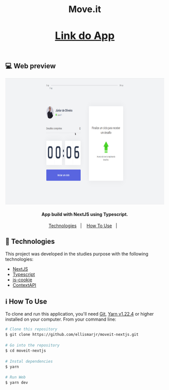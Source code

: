 <h1 style="display: flex; align-items: center; justify-content: center; flex-direction: column;" display="flex" flex-direction="column">
  Move.it
  <a href="https://moveit-amber.vercel.app/"><h3>Link do App</h3></a>
</h1>

## :computer: Web preview

<p align="center">
  <img height="400" src="https://github.com/ellismarjr/moveit-nextjs/blob/main/preview/preview.gif">
</p>

<h4 align="center">
  App build with NextJS using Typescript.
</h4>

<p align="center">
  <a href="#rocket-technologies">Technologies</a>&nbsp;&nbsp;&nbsp;|&nbsp;&nbsp;&nbsp;
  <a href="#information_source-how-to-use">How To Use</a>&nbsp;&nbsp;&nbsp;|&nbsp;&nbsp;&nbsp;
</p>

## :rocket: Technologies

This project was developed in the studies purpose with the following technologies:

- [NextJS](https://nextjs.org/)
- [Typescript](https://www.typescriptlang.org/)
- [js-cookie](https://www.npmjs.com/package/js-cookie)
- [ContextAPI](https://pt-br.reactjs.org/docs/context.html)

## :information_source: How To Use

To clone and run this application, you'll need [Git](https://git-scm.com), [Yarn v1.22.4](https://yarnpkg.com/) or higher installed on your computer. From your command line:

```bash
# Clone this repository
$ git clone https://github.com/ellismarjr/moveit-nextjs.git

# Go into the repository
$ cd moveit-nextjs

# Instal dependencies
$ yarn

# Run Web
$ yarn dev

```
